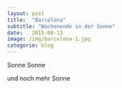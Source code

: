 ```yaml
---
layout: post
title:  "Barcelona"
subtitle: "Wochenende in der Sonne"
date:   2015-06-13
image: /img/barcelona-1.jpg
categorie: blog
---
```


Sonne Sonne

und noch mehr Sonne

<!-- 
<div class="container-gallery">
<div><img src="/img/berchtesgaden-2.jpg" alt></div>
<div><img src="/img/berchtesgaden-3.jpg" alt></div>
<div><img src="/img/berchtesgaden-4.jpg" alt></div>
<div><img src="/img/berchtesgaden-5.jpg" alt></div>
<div><img src="/img/berchtesgaden-6.jpg" alt></div>
</div> -->

